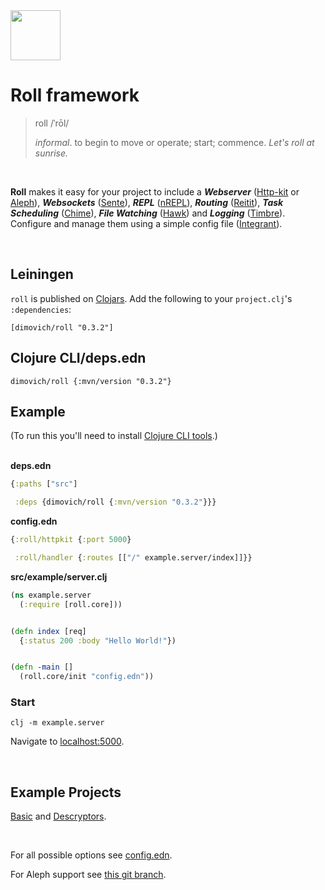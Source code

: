 <img height="80px" src="/resources/roll.png">

# Roll framework

>  roll /ˈrōl/
>
>  _informal_. to begin to move or operate; start; commence.
>  _Let's roll at sunrise._

<br>

__Roll__ makes it easy for your project to include a ___Webserver___ ([Http-kit](http://www.http-kit.org/) or [Aleph](https://aleph.io/)), ___Websockets___ ([Sente](https://github.com/ptaoussanis/sente)), ___REPL___ ([nREPL](https://github.com/clojure-emacs/cider-nrepl)), ___Routing___ ([Reitit](https://github.com/metosin/reitit)), ___Task Scheduling___ ([Chime](https://github.com/jarohen/chime)), ___File Watching___ ([Hawk](https://github.com/wkf/hawk)) and ___Logging___ ([Timbre](https://github.com/ptaoussanis/timbre)). Configure and manage them using a simple config file ([Integrant](https://github.com/weavejester/integrant)).

<br>

## Leiningen

`roll` is published on [Clojars](https://clojars.org/dimovich/roll).
Add the following to your `project.clj`'s `:dependencies`:

    [dimovich/roll "0.3.2"]


## Clojure CLI/deps.edn

	dimovich/roll {:mvn/version "0.3.2"}


## Example

(To run this you'll need to install [Clojure CLI tools](https://clojure.org/guides/getting_started).)
<br><br>

__deps.edn__

``` clojure
{:paths ["src"]

 :deps {dimovich/roll {:mvn/version "0.3.2"}}}
```



__config.edn__

```clojure
{:roll/httpkit {:port 5000}

 :roll/handler {:routes [["/" example.server/index]]}}
```



__src/example/server.clj__

``` clojure
(ns example.server
  (:require [roll.core]))


(defn index [req]
  {:status 200 :body "Hello World!"})


(defn -main []
  (roll.core/init "config.edn"))
```



### Start

```
clj -m example.server
```

Navigate to [localhost:5000](http://localhost:5000).

<br>

## Example Projects

[Basic](/example) and [Descryptors](https://github.com/descryptors/descryptors).

<br>

For all possible options see [config.edn](/config.edn).

For Aleph support see [this git branch](https://github.com/dimovich/roll/tree/aleph).
